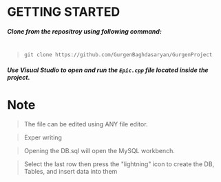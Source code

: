 # GETTING STARTED 

##### Clone from the repositroy using following command:
#
> `git clone https://github.com/GurgenBaghdasaryan/GurgenProject`

##### Use Visual Studio to open and run the `Epic.cpp` file located inside the project. 
#
# Note
 
>The file can be edited using ANY file editor.

>Exper writing

>Opening the DB.sql will open the MySQL workbench.

>Select the last row then press the "lightning" icon to create the DB, Tables, and insert data into them
